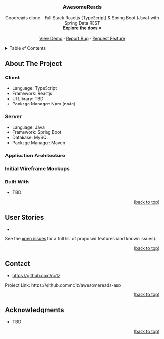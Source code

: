 <a name="readme-top"></a>

<!-- PROJECT LOGO -->

<Banner Here>

<br />
<div align="center">
<h3 align="center">AwesomeReads</h3>

  <p align="center">
    Goodreads clone - Full Stack Reactjs (TypeScript) &amp; Spring Boot (Java) with Spring Data REST
    <br />
    <a href="https://github.com/nc1z/awesomereads-app"><strong>Explore the docs »</strong></a>
    <br />
    <br />
    <a href="https://github.com/nc1z/awesomereads-app">View Demo</a>
    ·
    <a href="https://github.com/nc1z/awesomereads-app">Report Bug</a>
    ·
    <a href="https://github.com/nc1z/awesomereads-app">Request Feature</a>
  </p>
</div>

<!-- TABLE OF CONTENTS -->
<details>
  <summary>Table of Contents</summary>
  <ol>
    <li>
      <a href="#about-the-project">About The Project</a>
      <ul>
        <li><a href="#application architecture">Application Architecture</a></li>
        <li><a href="#initial design mockups">Initial Wireframe Mockups</a></li>
        <li><a href="#live snippets">Working App Snippets</a></li>
        <li><a href="#built-with">Built With</a></li>
      </ul>
    </li>
    <li><a href="#roadmap">Roadmap</a></li>
    <li><a href="#contact">Contact</a></li>
    <li><a href="#acknowledgments">Acknowledgments</a></li>
  </ol>
</details>

<!-- ABOUT THE PROJECT -->

## About The Project

### Client
- Language: TypeScript
- Framework: Reactjs
- UI Library: TBD
- Package Manager: Npm (node)

### Server
- Language: Java
- Framework: Spring Boot
- Database: MySQL
- Package Manager: Maven

<!-- APPLICATION ARCHITECTURE -->

### Application Architecture

<!-- INITIAL WIREFRAME MOCKUPS -->

### Initial Wireframe Mockups


<!-- BUILT WITH -->

### Built With

- TBD

<p align="right">(<a href="#readme-top">back to top</a>)</p>

<!-- ROADMAP -->

## User Stories

- 

See the [open issues](https://github.com/nc1z/awesomereads-app) for a full list of proposed features (and known issues).

<p align="right">(<a href="#readme-top">back to top</a>)</p>

<!-- CONTACT -->

## Contact

- https://github.com/nc1z

Project Link: https://github.com/nc1z/awesomereads-app

<p align="right">(<a href="#readme-top">back to top</a>)</p>

<!-- ACKNOWLEDGMENTS -->

## Acknowledgments

- TBD

<p align="right">(<a href="#readme-top">back to top</a>)</p>


